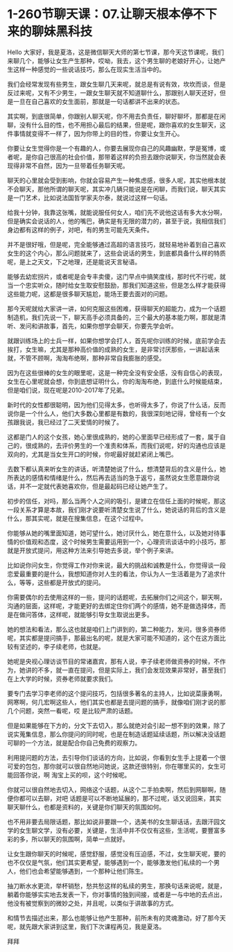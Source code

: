 # 1-260节聊天课：07.让聊天根本停不下来的聊妹黑科技

Hello 大家好，我是夏洛，这是微信聊天大师的第七节课，那今天这节课呢，我们来聊几个，能够让女生产生那种，哎呦，我去，这个男生聊的老娘好开心，让她产生这样一种感觉的一些说话技巧，那么在现实生活当中的。

我们会经常发现有些男生，跟女生聊几天来呢，就总是有说有效，坎坎而谈，但是反过来呢，又有不少男生，一跟女生聊天就不知道聊什么，那跟别人聊天还好，但是一旦在自己喜欢的女生面前，那就是一句话都讲不出来的状态。

其实啊，到底很简单，你跟别人聊天呢，你不用去负责任，聊好聊坏，那都是在闲聊，没有什么目的性，也不用担心最后的结果，但是呢，跟你喜欢的女生聊天，这件事情就变得不一样了，因为你带上的目的性，你要让女生开心。

你要让女生觉得你是一个有趣的人，你要去展现你自己的风趣幽默，学是冤博，或者呢，是你自己很高的社会价值，那带着这样的负担去跟你说聊天，你当然就会表现得非常不自然，因为一旦带着任务聊天呢。

聊天的心里就会受到影响，你就会容易产生一种焦虑感，很多人呢，其实他根本就不会聊天，那他所谓的聊天呢，其实冲几辆只能说是在闲聊，而我们说，聊天其实是一门艺术，比如说法国哲学家夫尔泰，就说过这样一句话。

给我十分钟，我靠这张嘴，就能说服任何女人，咱们先不说他这话有多大水分啊，但是确实会说话的人，他的嘴巴，确实是有无限的潜力的，甚至于说，我相信我们身边都有这样的例子，对吧，有的男生可能先天条件。

并不是很好哦，但是呢，完全能够通过高超的语言技巧，就轻易地补着到自己喜欢女生的这个内心，那么问题就来了，这些会说话的男生，到底都具备什么样的特质呢，是上之天文，下之地理，还是能说天言秘语。

能够去幼宏拐片，或者呢是会专丰卖傻，这门早点中搞笑度线，那时代不行呢，就当一个忠实听众，随时给女生取安慰鼓励，那我们知道这些，但是怎么样才能获得这些能力呢，这都是很多聊天尴尬，能场王要去面对的问题。

那今天呢就给大家讲一讲，如何克服这些困难，获得聊天的超能力，成为一个话题制造机，我们先说一下，聊天高手必须具备的，三个最大的基本能力啊，那就是清听、发问和讲故事，首先，如果你想学会聊天，你要先学会听。

就跟训练场上的士兵一样，如果你想学会打人，首先呢你训练的时候，底前学会去挨打，女生嘛，尤其是那种高价值的成熟的女生，是非常讨厌那些，一讲起话来就，不管不顾啊，淘淘布绝啊，那种非常自我膨胀的感受。

因为在这些很棒的女生的眼里呢，这是一种完全没有安全感，没有自信心的表现，女生在心里呢就会想，你到底想证明什么，你的淘淘布绝，到底什么时候能结束，但是咱们说，现在呢是2010-2017年了兄弟。

新时代的女性都很聪明，因为他们见得太多，也听得太多了，你说了什么话，反而说你是一个什么人，他们大多数心里都是有数的，我很深刻地记得，曾经有一个女孩跟我说，我已经过了二天爱情的时候了。

这都是门人的这个女孩，她心里很成熟的，她的心里面早已经形成了一套，属于自己的，很成熟的，去评价男生的一个准责和体系，而我们说呢，好的沟通也应该是双向的，尤其是当女生开口的时候，你呢最好就赶紧闭上嘴巴。

去数下都认真来听女生的讲话，听清楚她说了什么，想清楚背后的含义是什么，她所表达的感情和情绪是什么，然后再去适当的急于返亏，虽然说女生愿意跟你说话，并不一定就代表她喜欢你，但是最起码已经让她产生了。

初步的信任，对吗，那么当两个人之间的吸引，是建立在信任上面的时候呢，那这一段关系才算是本故，我们刚才说要听清楚女生说了什么，她说话的背后的含义是什么，那其实呢，就是在搜集信息，在这个过程中。

你能够从她的嘴里面知道，她可望什么，她讨厌什么，她在意什么，以及她对待事情的价值观和态度，这个时候男生需要运用到一个，心理资讯谈话中的小技巧，那就是开放式提问，用这种方法来引导她去多说，举个例子来讲。

比如说你问女生，你觉得工作对你来说，最大的挑战和诚教是什么，你觉得谈一段恋爱最重要的是什么，我想知道你对人生的看法，你认为人一生活着是为了追求什么，等等，这些都是开放式的提问。

你需要偶尔的去使用这样的一些，提问的话题呢，去拓展你们之间这个，聊天啊，沟通的层面，这样呢，才能更好的去绑定住你们两个的感情，她不是做选择体，而是在做问答体，这样呢，就能够引导女生取说出更多。

她的想法和看法，那么这也就是咱们上门讲到的，第二种能力，发问，很多资券师呢，其实都是提问搞手，那最出名的呢，就是大家可能不知道的，这个在这方面比较有坚述的，李子续老师，也就是。

她呢是央视心理访谈节目的常诸嘉宾，那有人说，李子续老师做资券的时候，不作为，她讲的不多，就一直在提问，但是实际上，我们会发现效果非常好，甚至我们在上大学的时候，资券老师就要求我们。

要专门去学习李老师的这个提问技巧，包括很多著名的主持人，比如说菜康勇啊，网寒啊，何几宏啊这些人，他们其实也都是去提问题的搞手，就像咱们刚才说的那几个问题，突然一看呢，哎 是比较严肃的话题。

但是如果能够在下方的，分文下去切入，那么就绝对会引起一想不到的效果，除了说实蒐集信息，那么你提问的同时呢，也是在制造话题延续话题，所以解决没话题可聊的一个方法，就是配合你自己免费的观察力。

利用提问题的方法，去引导你们谈话的方向，比如说，你看到女生手上提着一个很可爱的包包，那你就可以很自然地问她说，这款还很特别，你在哪里买的，女生可能回答你说，啊 淘宝上买的呗，这个时候呢。

你就可以很自然地去切入，网络这个话题，从这个二手拍卖啊，然后到网聊啊，随便你都可以去聊，对吧 话题是可以不断地延展的，那不过呢，话又说回来，其实聊天聊什么，也都是资料的，关键是你们聊天的氛围如何。

也不用非要去局限话题，那比如说非要跟一个，选美书的女生聊话话，去跟汗园文学的女生聊文学，没有必要，关键是，生活中并不仅仅有这些，生活呢，要豐富多彩的多，所以聊天的氛围啊，简单一点就好。

让女生跟你聊天的时候呢，感觉舒服，感觉没有压迫感，不过，女生聊天呢，要的也不仅仅是气氛，他们其实更希望，能够遇到一个，能够激发他们私续的一个男人，他们也会希望能够遇到，一个那种让他们陈生。

抽刀断水水更流，举杯销愁，愁共愁这样的私续的男生，那换句话来说呢，就是，躺着你能够实实地去发表一下，你对事情的独到间接，或者是一与中地的去点出，他没有被觉察到的微妙之处，并且呢，以类似于讲故事的方式。

和情节去描述出来，那么也能够让他产生那种，前所未有的灵魂激动，好了那今天呢，就先跟大家讲到这里，我们下次课程再见，我是夏洛。

拜拜